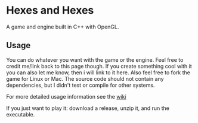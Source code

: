 # Hexes and Hexes
A game and engine built in C++ with OpenGL.

## Usage

You can do whatever you want with the game or the engine. Feel free to credit me/link back to this page though. 
If you create something cool with it you can also let me know, then i will link to it here.
Also feel free to fork the game for Linux or Mac. The source code should not contain any dependencies, but I didn't test or compile for other systems.

For more detailed usage information see the [wiki](https://github.com/xXM-BXx/hexes-and-hexes/wiki)

If you just want to play it: download a release, unzip it, and run the executable.
